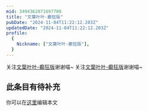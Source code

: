 ```yaml
---
mid: 3494362071697780
title: "文葉叶叶-癫狂版"
pubDate: "2024-11-04T11:22:12.203Z"
updatedDate: "2024-11-04T11:22:12.203Z"
profile:
  {
    Nickname: ["文葉叶叶-癫狂版"],
  }
---
```


关注[文葉叶叶-癫狂版](https://space.bilibili.com/3494362071697780)谢谢喵~ 关注[文葉叶叶-癫狂版](https://space.bilibili.com/3494362071697780)谢谢喵~

## 此条目有待补充
你可以在[这里](https://github.com/Yuhanawa/VTuber.ICU/edit/master/src/content/v/文葉叶叶-癫狂版/index.md)编辑本文
